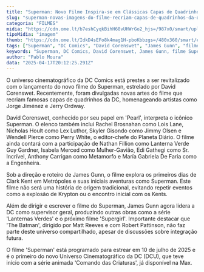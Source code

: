 ```yaml
---
title: "Superman: Novo Filme Inspira-se em Clássicas Capas de Quadrinhos da DC"
slug: "superman-novas-imagens-do-filme-recriam-capas-de-quadrinhos-da-dc"
categoria: "FILMES"
midia: "https://cdn.ome.lt/b7eshCyqkBihH68vUHWrGo2_hjs=/987x0/smart/uploads/conteudo/fotos/superman-cinemacon_2WTA3Ug.png"
tipoMidia: "imagem"
thumb: "https://cdn.ome.lt/IdkD4sEFo8k4mag1H-pboKbbzgs=/480x360/smart/extras/conteudos/superman-trailer_VJ6qpVZ.jpg"
tags: ["Superman", "DC Comics", "David Corenswet", "James Gunn", "filme Superman", "novo DCU", "lançamentos cinema 2025"]
keywords: "Superman, DC Comics, David Corenswet, James Gunn, filme Superman, novo DCU, lançamentos cinema 2025"
author: "Pablo Moura"
data: "2025-04-17T20:12:25.291Z"
---
```


O universo cinematográfico da DC Comics está prestes a ser revitalizado com o lançamento do novo filme do Superman, estrelado por David Corenswet. Recentemente, foram divulgadas novas artes do filme que recriam famosas capas de quadrinhos da DC, homenageando artistas como Jorge Jiménez e Jerry Ordway.

<blockquote class="twitter-tweet"><a href="https://twitter.com/user/status/1912917662201504168"></a></blockquote>

David Corenswet, conhecido por seu papel em 'Pearl', interpreta o icônico Superman. O elenco também inclui Rachel Brosnahan como Lois Lane, Nicholas Hoult como Lex Luthor, Skyler Gisondo como Jimmy Olsen e Wendell Pierce como Perry White, o editor-chefe do Planeta Diário. O filme ainda contará com a participação de Nathan Fillion como Lanterna Verde Guy Gardner, Isabela Merced como Mulher-Gavião, Edi Gathegi como Sr. Incrível, Anthony Carrigan como Metamorfo e María Gabriela De Faria como a Engenheira.

Sob a direção e roteiro de James Gunn, o filme explora os primeiros dias de Clark Kent em Metrópoles e suas iniciais aventuras como Superman. Este filme não será uma história de origem tradicional, evitando repetir eventos como a explosão de Krypton ou o encontro inicial com os Kents.

Além de dirigir e escrever o filme do Superman, James Gunn agora lidera a DC como supervisor geral, produzindo outras obras como a série 'Lanternas Verdes' e o próximo filme 'Supergirl'. Importante destacar que 'The Batman', dirigido por Matt Reeves e com Robert Pattinson, não faz parte deste universo compartilhado, apesar de discussões sobre integração futura.

O filme 'Superman' está programado para estrear em 10 de julho de 2025 e é o primeiro do novo Universo Cinematográfico da DC (DCU), que teve início com a série animada 'Comando das Criaturas', já disponível na Max.